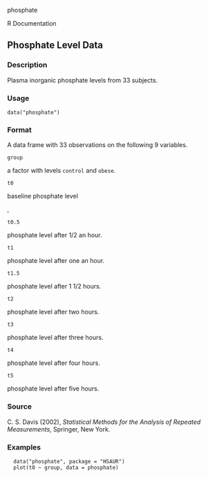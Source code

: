 phosphate

R Documentation

##  Phosphate Level Data

### Description

Plasma inorganic phosphate levels from 33 subjects.

### Usage

    data("phosphate")

### Format

A data frame with 33 observations on the following 9 variables.

`group`

a factor with levels `control` and `obese`.

`t0`

baseline phosphate level

,

`t0.5`

phosphate level after 1/2 an hour.

`t1`

phosphate level after one an hour.

`t1.5`

phosphate level after 1 1/2 hours.

`t2`

phosphate level after two hours.

`t3`

phosphate level after three hours.

`t4`

phosphate level after four hours.

`t5`

phosphate level after five hours.

### Source

C. S. Davis (2002), _Statistical Methods for the Analysis of Repeated
Measurements_, Springer, New York.

### Examples

    
    
      data("phosphate", package = "HSAUR")
      plot(t0 ~ group, data = phosphate)
    

